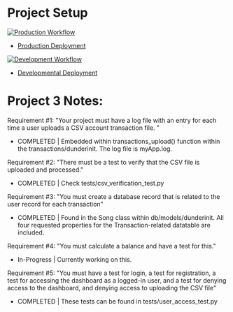 # Project Setup

[![Production Workflow](https://github.com/rod608/is218_p4/actions/workflows/prod.yml/badge.svg)](https://github.com/rod608/is218_p4/actions/workflows/prod.yml)

* [Production Deployment](https://ren9-p4-prod.herokuapp.com/)


[![Development Workflow](https://github.com/rod608/is218_p4/actions/workflows/dev.yml/badge.svg)](https://github.com/rod608/is218_p4/actions/workflows/dev.yml)

* [Developmental Deployment](https://ren9-p4-dev.herokuapp.com/)

# Project 3 Notes: 
Requirement #1: "Your project must have a log file with an entry for each time a user uploads a CSV account transaction file. "
   - COMPLETED | Embedded within transactions_upload() function within the transactions/dunderinit. The log file is myApp.log.

Requirement #2: "There must be a test to verify that the CSV file is uploaded and processed."
   - COMPLETED | Check tests/csv_verification_test.py

Requirement #3: "You must create a database record that is related to the user record for each transaction"
   - COMPLETED | Found in the Song class within db/models/dunderinit. All four requested properties for the Transaction-related datatable are included.

Requirement #4: "You must calculate a balance and have a test for this."
   - In-Progress | Currently working on this.

Requirement #5: "You must have a test for login, a test for registration, a test for accessing the dashboard as a logged-in user, and a test for denying access to the dashboard, and denying access to uploading the CSV file"
   - COMPLETED | These tests can be found in tests/user_access_test.py

